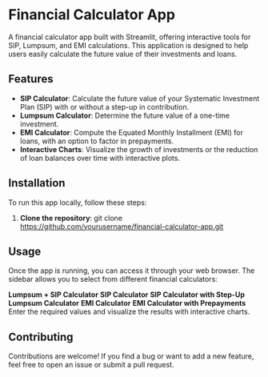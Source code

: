 # Financial Calculator App

A financial calculator app built with Streamlit, offering interactive tools for SIP, Lumpsum, and EMI calculations. This application is designed to help users easily calculate the future value of their investments and loans.

## Features

- **SIP Calculator**: Calculate the future value of your Systematic Investment Plan (SIP) with or without a step-up in contribution.
- **Lumpsum Calculator**: Determine the future value of a one-time investment.
- **EMI Calculator**: Compute the Equated Monthly Installment (EMI) for loans, with an option to factor in prepayments.
- **Interactive Charts**: Visualize the growth of investments or the reduction of loan balances over time with interactive plots.

## Installation

To run this app locally, follow these steps:

1. **Clone the repository**:   git clone https://github.com/yourusername/financial-calculator-app.git

## Usage
Once the app is running, you can access it through your web browser. The sidebar allows you to select from different financial calculators:

**Lumpsum + SIP Calculator**
**SIP Calculator**
**SIP Calculator with Step-Up**
**Lumpsum Calculator**
**EMI Calculator**
**EMI Calculator with Prepayments**
Enter the required values and visualize the results with interactive charts.

## Contributing
Contributions are welcome! If you find a bug or want to add a new feature, feel free to open an issue or submit a pull request.
